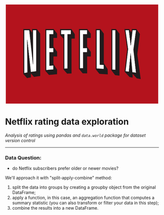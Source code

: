 <p align="center">
    <img src="./netflix.png" alt="logo" width="500" height="325"/>
</p>

# Netflix rating data exploration
*Analysis of ratings using pandas and `data.world` package for dataset version control*

---

### Data Question: 
- do Netflix subscribers prefer older or newer movies?

We'll approach it with "split-apply-combine" method:
1. split the data into groups by creating a groupby object from the original DataFrame;
2. apply a function, in this case, an aggregation function that computes a summary statistic (you can also transform or filter your data in this step);
3. combine the results into a new DataFrame.
